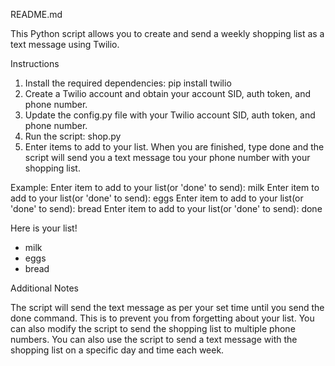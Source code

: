 
README.md

This Python script allows you to create and send a weekly shopping list as a text message using Twilio.

Instructions

1. Install the required dependencies:
	pip install twilio
2. Create a Twilio account and obtain your account SID, auth token, and phone number.
3. Update the config.py file with your Twilio account SID, auth token, and phone number.
4. Run the script:
	shop.py
5. Enter items to add to your list. When you are finished, type done and the script will send you a text message tou your phone number with your shopping list.

Example:
	Enter item to add to your list(or 'done' to send): milk
Enter item to add to your list(or 'done' to send): eggs
Enter item to add to your list(or 'done' to send): bread
Enter item to add to your list(or 'done' to send): done

Here is your list!
* milk
* eggs
* bread

Additional Notes

The script will send the text message as per your set time until you send the done command. This is to prevent you from forgetting about your list.
You can also modify the script to send the shopping list to multiple phone numbers.
You can also use the script to send a text message with the shopping list on a specific day and time each week.
